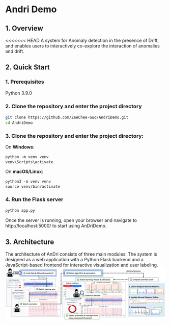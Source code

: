 # Andri Demo

## 1. Overview

<<<<<<< HEAD
A system for Anomaly detection in the presence of Drift, and enables users to interactively co-explore the interaction
of anomalies and drift.

## 2. Quick Start

### 1. Prerequisites
Python 3.9.0

### 2. Clone the repository and enter the project directory

```bash
git clone https://github.com/ZeeChee-Guo/AndriDemo.git
cd AndriDemo
```
### 3. Clone the repository and enter the project directory:
On **Windows**:
 ```
 python -m venv venv
 venv\Scripts\activate
 ```

On **macOS/Linux**:
```
python3 -m venv venv
source venv/bin/activate
```
### 4. Run the Flask server

```bash
python app.py
```

Once the server is running, open your browser and navigate to http://localhost:5000/ to start using AnDriDemo.


## 3. Architecture
The architecture of AnDri consists of three main modules: The system is designed as a web application with a Python Flask backend and a JavaScript-based frontend for interactive visualization and user labeling.
![System Architecture](static/img/architecture.png)
